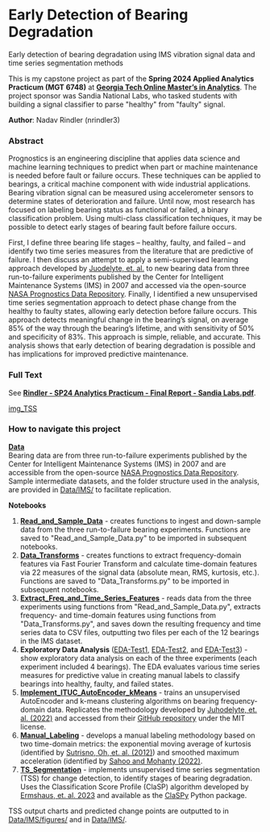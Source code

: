 # Early Detection of Bearing Degradation
Early detection of bearing degradation using IMS vibration signal data and time series segmentation methods

This is my capstone project as part of the **Spring 2024 Applied Analytics Practicum (MGT 6748)** at [**Georgia Tech Online Master’s in Analytics**](https://pe.gatech.edu/degrees/analytics).  The project sponsor was Sandia National Labs, who tasked students with building a signal classifier to parse "healthy" from "faulty" signal.

**Author**: Nadav Rindler (nrindler3)

### Abstract
Prognostics is an engineering discipline that applies data science and machine learning techniques to predict when part or machine maintenance is needed before fault or failure occurs.  These techniques can be applied to bearings, a critical machine component with wide industrial applications.  Bearing vibration signal can be measured using accelerometer sensors to determine states of deterioration and failure.  Until now, most research has focused on labeling bearing status as functional or failed, a binary classification problem.  Using multi-class classification techniques, it may be possible to detect early stages of bearing fault before failure occurs.  

First, I define three bearing life stages – healthy, faulty, and failed – and identify two time series measures from the literature that are predictive of failure. I then discuss an attempt to apply a semi-supervised learning approach developed by [Juodelyte, et. al.](https://arxiv.org/abs/2203.03259) to new bearing data from three run-to-failure experiments published by the Center for Intelligent Maintenance Systems (IMS) in 2007 and accessed via the open-source [NASA Prognostics Data Repository](https://www.nasa.gov/intelligent-systems-division/discovery-and-systems-health/pcoe/pcoe-data-set-repository/).  Finally, I identified a new unsupervised time series segmentation approach to detect phase change from the healthy to faulty states, allowing early detection before failure occurs.  This approach detects meaningful change in the bearing’s signal, on average 85% of the way through the bearing’s lifetime, and with sensitivity of 50% and specificity of 83%.  This approach is simple, reliable, and accurate. This analysis shows that early detection of bearing degradation is possible and has implications for improved predictive maintenance.

### Full Text
See [**Rindler - SP24 Analytics Practicum - Final Report - Sandia Labs.pdf**](Rindler%20-%20SP24%20Analytics%20Practicum%20-%20Final%20Report%20-%20Sandia%20Labs.pdf).

[img_TSS]()

### How to navigate this project
**[Data]()**  
Bearing data are from three run-to-failure experiments published by the Center for Intelligent Maintenance Systems (IMS) in 2007 and are accessible from the open-source [NASA Prognostics Data Repository](https://www.nasa.gov/intelligent-systems-division/discovery-and-systems-health/pcoe/pcoe-data-set-repository/).  Sample intermediate datasets, and the folder structure used in the analysis, are provided in [Data/IMS/]() to facilitate replication.

**Notebooks**
1. **[Read_and_Sample_Data]()** - creates functions to ingest and down-sample data from the three run-to-failure bearing experiments. Functions are saved to "Read_and_Sample_Data.py" to be imported in subsequent notebooks.
2. **[Data_Transforms]()** - creates functions to extract frequency-domain features via Fast Fourier Transform and calculate time-domain features via 22 measures of the signal data (absolute mean, RMS, kurtosis, etc.). Functions are saved to "Data_Transforms.py" to be imported in subsequent notebooks.
3. **[Extract_Freq_and_Time_Series_Features]()** - reads data from the three experiments using functions from "Read_and_Sample_Data.py", extracts frequency- and time-domain features using functions from "Data_Transforms.py", and saves down the resulting frequency and time series data to CSV files, outputting two files per each of the 12 bearings in the IMS dataset.
4. **Exploratory Data Analysis** ([EDA-Test1](), [EDA-Test2](), and [EDA-Test3]()) - show exploratory data analysis on each of the three experiments (each experiment included 4 bearings). The EDA evaluates various time series measures for predictive value in creating manual labels to classify bearings into healthy, faulty, and failed states.
5. **[Implement_ITUC_AutoEncoder_kMeans]()** - trains an unsupervised AutoEncoder and k-means clustering algorithms on bearing frequency-domain data. Replicates the methodology developed by [Juhodelyte, et. al. (2022)](https://dl.acm.org/doi/10.1145/3534678.3539057) and accessed from their [GitHub repository](https://github.com/DovileDo/BearingDegradationStageDetection) under the MIT license.
6. **[Manual_Labeling]()** - develops a manual labeling methodology based on two time-domain metrics: the exponential moving average of kurtosis (identified by [Sutrisno, Oh, et. al. (2012)](https://ieeexplore.ieee.org/document/6299548)) and smoothed maximum acceleration (identified by [Sahoo and Mohanty (2022)](https://link.springer.com/chapter/10.1007/978-3-030-93639-6_35).
7. **[TS_Segmentation]()** - implements unsupervised time series segmentation (TSS) for change detection, to identify stages of bearing degradation. Uses the Classification Score Profile (ClaSP) algorithm developed by [Ermshaus, et. al. 2023](https://link.springer.com/article/10.1007/s10618-023-00923-x) and available as the [ClaSPy](https://github.com/ermshaua/claspy/tree/main) Python package.

TSS output charts and predicted change points are outputted to in [Data/IMS/figures/]() and in [Data/IMS/]().

